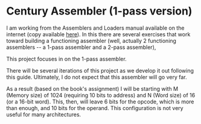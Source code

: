 # Century Assembler (1-pass version)

I am working from the Assemblers and Loaders manual available on the internet (copy available [here](http://www.davidsalomon.name/assem.advertis/asl.pdf)).  In this there are several exercises that work toward building a functioning assembler (well, actually 2 functioning assemblers -- a 1-pass assembler and a 2-pass assembler),

This project focuses in on the 1-pass assembler.

There will be several iterations of this project as we develop it out following this guide.  Ultimately, I do not expect that this assembler will go very far.

As a result (based on the book's assignment) I will be starting with M (Memory size) of 1024 (requiring 10 bits to address) and N (Word size) of 16 (or a 16-bit word).  This, then, will leave 6 bits for the opcode, which is more than enough, and 10 bits for the operand.  This configuration is not very useful for many architectures.

